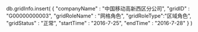 db.gridInfo.insert(
{
        "companyName" : "中国移动高新西区分公司",
        "gridID" : "G00000000003",
        "gridRoleName" : "网格角色",
        "gridRoleType":"区域角色",
        "gridStatus" : "正常",
        "startTime" : "2016-7-25",
        "endTime" : "2016-7-28"
}
)


